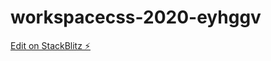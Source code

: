 # workspacecss-2020-eyhggv

[Edit on StackBlitz ⚡️](https://stackblitz.com/edit/workspacecss-2020-eyhggv)